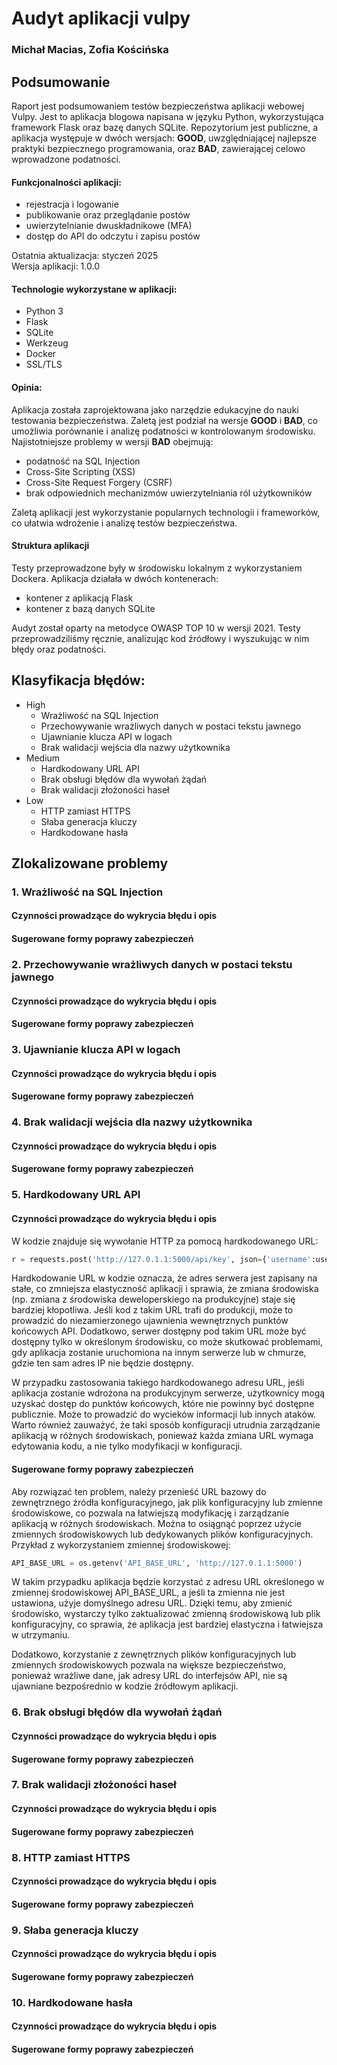# Audyt aplikacji vulpy
### Michał Macias, Zofia Kościńska 

## Podsumowanie

Raport jest podsumowaniem testów bezpieczeństwa aplikacji webowej Vulpy. Jest to aplikacja blogowa napisana w języku Python, wykorzystująca framework Flask oraz bazę danych SQLite. Repozytorium jest publiczne, a aplikacja występuje w dwóch wersjach: **GOOD**, uwzględniającej najlepsze praktyki bezpiecznego programowania, oraz **BAD**, zawierającej celowo wprowadzone podatności.

#### Funkcjonalności aplikacji:
- rejestracja i logowanie
- publikowanie oraz przeglądanie postów
- uwierzytelnianie dwuskładnikowe (MFA)
- dostęp do API do odczytu i zapisu postów

Ostatnia aktualizacja: styczeń 2025</br>
Wersja aplikacji: 1.0.0

#### Technologie wykorzystane w aplikacji:
- Python 3
- Flask
- SQLite
- Werkzeug
- Docker
- SSL/TLS

#### Opinia:</br>
Aplikacja została zaprojektowana jako narzędzie edukacyjne do nauki testowania bezpieczeństwa. Zaletą jest podział na wersje **GOOD** i **BAD**, co umożliwia porównanie i analizę podatności w kontrolowanym środowisku. Najistotniejsze problemy w wersji **BAD** obejmują:
- podatność na SQL Injection
- Cross-Site Scripting (XSS)
- Cross-Site Request Forgery (CSRF)
- brak odpowiednich mechanizmów uwierzytelniania ról użytkowników

Zaletą aplikacji jest wykorzystanie popularnych technologii i frameworków, co ułatwia wdrożenie i analizę testów bezpieczeństwa.

#### Struktura aplikacji
Testy przeprowadzone były w środowisku lokalnym z wykorzystaniem Dockera. Aplikacja działała w dwóch kontenerach:
- kontener z aplikacją Flask
- kontener z bazą danych SQLite

Audyt został oparty na metodyce OWASP TOP 10 w wersji 2021. Testy przeprowadziliśmy ręcznie, analizując kod źródłowy i wyszukując w nim błędy oraz podatności.

## Klasyfikacja błędów:
- High
  - Wrażliwość na SQL Injection
  - Przechowywanie wrażliwych danych w postaci tekstu jawnego
  - Ujawnianie klucza API w logach
  - Brak walidacji wejścia dla nazwy użytkownika
- Medium
  - Hardkodowany URL API
  - Brak obsługi błędów dla wywołań żądań
  - Brak walidacji złożoności haseł
- Low
   - HTTP zamiast HTTPS
   - Słaba generacja kluczy
   - Hardkodowane hasła
 
## Zlokalizowane problemy
### 1. Wrażliwość na SQL Injection
#### Czynności prowadzące do wykrycia błędu i opis
#### Sugerowane formy poprawy zabezpieczeń
### 2. Przechowywanie wrażliwych danych w postaci tekstu jawnego
#### Czynności prowadzące do wykrycia błędu i opis
#### Sugerowane formy poprawy zabezpieczeń
### 3. Ujawnianie klucza API w logach
#### Czynności prowadzące do wykrycia błędu i opis
#### Sugerowane formy poprawy zabezpieczeń
### 4. Brak walidacji wejścia dla nazwy użytkownika
#### Czynności prowadzące do wykrycia błędu i opis
#### Sugerowane formy poprawy zabezpieczeń
### 5. Hardkodowany URL API
#### Czynności prowadzące do wykrycia błędu i opis

W kodzie znajduje się wywołanie HTTP za pomocą hardkodowanego URL:
```python
r = requests.post('http://127.0.1.1:5000/api/key', json={'username':username, 'password':password})
```
Hardkodowanie URL w kodzie oznacza, że adres serwera jest zapisany na stałe, co zmniejsza elastyczność aplikacji i sprawia, że zmiana środowiska (np. zmiana z środowiska deweloperskiego na produkcyjne) staje się bardziej kłopotliwa. Jeśli kod z takim URL trafi do produkcji, może to prowadzić do niezamierzonego ujawnienia wewnętrznych punktów końcowych API. Dodatkowo, serwer dostępny pod takim URL może być dostępny tylko w określonym środowisku, co może skutkować problemami, gdy aplikacja zostanie uruchomiona na innym serwerze lub w chmurze, gdzie ten sam adres IP nie będzie dostępny.

W przypadku zastosowania takiego hardkodowanego adresu URL, jeśli aplikacja zostanie wdrożona na produkcyjnym serwerze, użytkownicy mogą uzyskać dostęp do punktów końcowych, które nie powinny być dostępne publicznie. Może to prowadzić do wycieków informacji lub innych ataków. Warto również zauważyć, że taki sposób konfiguracji utrudnia zarządzanie aplikacją w różnych środowiskach, ponieważ każda zmiana URL wymaga edytowania kodu, a nie tylko modyfikacji w konfiguracji.
#### Sugerowane formy poprawy zabezpieczeń
Aby rozwiązać ten problem, należy przenieść URL bazowy do zewnętrznego źródła konfiguracyjnego, jak plik konfiguracyjny lub zmienne środowiskowe, co pozwala na łatwiejszą modyfikację i zarządzanie aplikacją w różnych środowiskach. Można to osiągnąć poprzez użycie zmiennych środowiskowych lub dedykowanych plików konfiguracyjnych. Przykład z wykorzystaniem zmiennej środowiskowej:
```python
API_BASE_URL = os.getenv('API_BASE_URL', 'http://127.0.1.1:5000')
```
W takim przypadku aplikacja będzie korzystać z adresu URL określonego w zmiennej środowiskowej API_BASE_URL, a jeśli ta zmienna nie jest ustawiona, użyje domyślnego adresu URL. Dzięki temu, aby zmienić środowisko, wystarczy tylko zaktualizować zmienną środowiskową lub plik konfiguracyjny, co sprawia, że aplikacja jest bardziej elastyczna i łatwiejsza w utrzymaniu.

Dodatkowo, korzystanie z zewnętrznych plików konfiguracyjnych lub zmiennych środowiskowych pozwala na większe bezpieczeństwo, ponieważ wrażliwe dane, jak adresy URL do interfejsów API, nie są ujawniane bezpośrednio w kodzie źródłowym aplikacji.
### 6. Brak obsługi błędów dla wywołań żądań
#### Czynności prowadzące do wykrycia błędu i opis
#### Sugerowane formy poprawy zabezpieczeń
### 7. Brak walidacji złożoności haseł
#### Czynności prowadzące do wykrycia błędu i opis
#### Sugerowane formy poprawy zabezpieczeń
### 8. HTTP zamiast HTTPS
#### Czynności prowadzące do wykrycia błędu i opis
#### Sugerowane formy poprawy zabezpieczeń
### 9. Słaba generacja kluczy
#### Czynności prowadzące do wykrycia błędu i opis
#### Sugerowane formy poprawy zabezpieczeń
### 10. Hardkodowane hasła
#### Czynności prowadzące do wykrycia błędu i opis
#### Sugerowane formy poprawy zabezpieczeń
